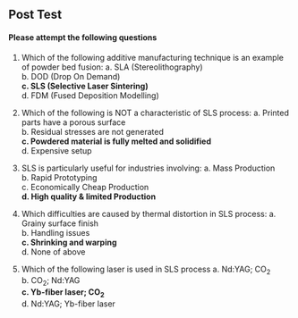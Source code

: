 ## Post Test

#### Please attempt the following questions

1.	Which of the following additive manufacturing technique is an example of powder bed fusion:
a.	SLA (Stereolithography)<br>
b.	DOD (Drop On Demand)<br>
<b>c.	SLS (Selective Laser Sintering)</b><br>
d.	FDM (Fused Deposition Modelling)<br>

2.	Which of the following is NOT a characteristic of SLS process:
a.	Printed parts have a porous surface<br>
b.	Residual stresses are not generated<br>
<b>c.	Powdered material is fully melted and solidified</b><br>
d.	Expensive setup<br>

3. SLS is particularly useful for industries involving:
a.	Mass Production<br>
b.	Rapid Prototyping<br>
c.	Economically Cheap Production<br>
<b>d.	High quality & limited Production</b><br>

4. Which difficulties are caused by thermal distortion in SLS process:
a.	Grainy surface finish<br>
b.	Handling issues<br>
<b>c.	Shrinking and warping</b><br>
d.	None of above<br>

5. Which of the following laser is used in SLS process 
a.	Nd:YAG; CO<sub>2</sub><br>
b.	CO<sub>2</sub>; Nd:YAG<br>
<b>c.	Yb-fiber laser; CO<sub>2</sub></b><br>
d.	Nd:YAG; Yb-fiber laser<br>